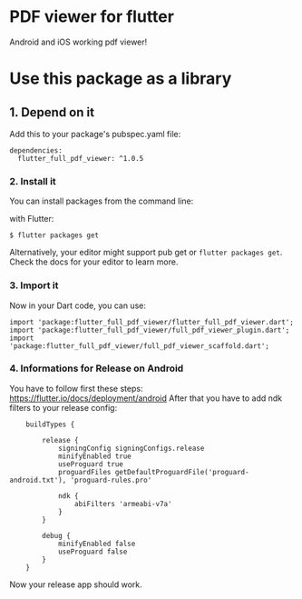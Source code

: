 # PDF viewer for flutter

Android and iOS working pdf viewer!

# Use this package as a library

## 1. Depend on it

Add this to your package's pubspec.yaml file:

```
dependencies:
  flutter_full_pdf_viewer: ^1.0.5
```


### 2. Install it

You can install packages from the command line:

with Flutter:

```
$ flutter packages get
```

Alternatively, your editor might support pub get or ```flutter packages get```. Check the docs for your editor to learn more.


### 3. Import it

Now in your Dart code, you can use:

```
import 'package:flutter_full_pdf_viewer/flutter_full_pdf_viewer.dart';
import 'package:flutter_full_pdf_viewer/full_pdf_viewer_plugin.dart';
import 'package:flutter_full_pdf_viewer/full_pdf_viewer_scaffold.dart';
```

### 4. Informations for Release on Android

You have to follow first these steps: https://flutter.io/docs/deployment/android
After that you have to add ndk filters to your release config:

```
    buildTypes {

        release {
            signingConfig signingConfigs.release
            minifyEnabled true
            useProguard true
            proguardFiles getDefaultProguardFile('proguard-android.txt'), 'proguard-rules.pro'

            ndk {
                abiFilters 'armeabi-v7a'
            }
        }

        debug {
            minifyEnabled false
            useProguard false
        }
    }

```
Now your release app should work.
